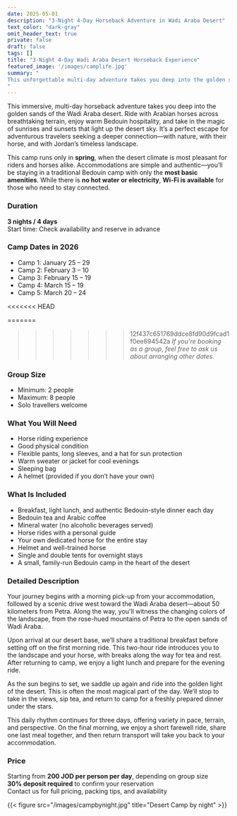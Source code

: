 ```yaml
---
date: 2025-05-01
description: "3-Night 4-Day Horseback Adventure in Wadi Araba Desert"
text_color: "dark-gray"
omit_header_text: true
private: false
draft: false
tags: []
title: "3-Night 4-Day Wadi Araba Desert Horseback Experience"
featured_image: '/images/camplife.jpg'
summary: "
This unforgettable multi-day adventure takes you deep into the golden sands of the Wadi Araba desert. Ride Arabian horses across breathtaking landscapes, enjoy traditional Bedouin hospitality, and witness some of Jordan's most striking desert sunrises and sunsets. Perfect for adventurous travelers looking to immerse themselves in the natural beauty of southern Jordan and build a close connection with their horse.
"
---
```


This immersive, multi-day horseback adventure takes you deep into the golden sands of the Wadi Araba desert. Ride with Arabian horses across breathtaking terrain, enjoy warm Bedouin hospitality, and take in the magic of sunrises and sunsets that light up the desert sky. It’s a perfect escape for adventurous travelers seeking a deeper connection—with nature, with their horse, and with Jordan’s timeless landscape.

This camp runs only in **spring**, when the desert climate is most pleasant for riders and horses alike. Accommodations are simple and authentic—you’ll be staying in a traditional Bedouin camp with only the **most basic amenities**. While there is **no hot water or electricity**, **Wi-Fi is available** for those who need to stay connected.

### Duration
**3 nights / 4 days**  
Start time: Check availability and reserve in advance

### Camp Dates in 2026
- Camp 1: January 25 – 29  
- Camp 2: February 3 – 10  
- Camp 3: February 15 – 19  
- Camp 4: March 15 – 19  
- Camp 5: March 20 – 24  

<<<<<<< HEAD

=======
>>>>>>> 12f437c651769ddce8fd90d9fcad1f0ee694542a
*If you're booking as a group, feel free to ask us about arranging other dates.*

### Group Size
- Minimum: 2 people  
- Maximum: 8 people  
- Solo travellers welcome


### What You Will Need

- Horse riding experience  
- Good physical condition  
- Flexible pants, long sleeves, and a hat for sun protection  
- Warm sweater or jacket for cool evenings  
- Sleeping bag  
- A helmet (provided if you don’t have your own)  

### What Is Included

- Breakfast, light lunch, and authentic Bedouin-style dinner each day  
- Bedouin tea and Arabic coffee  
- Mineral water (no alcoholic beverages served)  
- Horse rides with a personal guide  
- Your own dedicated horse for the entire stay  
- Helmet and well-trained horse  
- Single and double tents for overnight stays  
- A small, family-run Bedouin camp in the heart of the desert  

### Detailed Description

Your journey begins with a morning pick-up from your accommodation, followed by a scenic drive west toward the Wadi Araba desert—about 50 kilometers from Petra. Along the way, you'll witness the changing colors of the landscape, from the rose-hued mountains of Petra to the open sands of Wadi Araba.

Upon arrival at our desert base, we’ll share a traditional breakfast before setting off on the first morning ride. This two-hour ride introduces you to the landscape and your horse, with breaks along the way for tea and rest. After returning to camp, we enjoy a light lunch and prepare for the evening ride.

As the sun begins to set, we saddle up again and ride into the golden light of the desert. This is often the most magical part of the day. We’ll stop to take in the views, sip tea, and return to camp for a freshly prepared dinner under the stars.

This daily rhythm continues for three days, offering variety in pace, terrain, and perspective. On the final morning, we enjoy a short farewell ride, share one last meal together, and then return transport will take you back to your accommodation.

### Price

Starting from **200 JOD per person per day**, depending on group size  
**30% deposit required** to confirm your reservation  
Contact us for full pricing, packing tips, and availability

{{< figure src="/images/campbynight.jpg" title="Desert Camp by night" >}}
